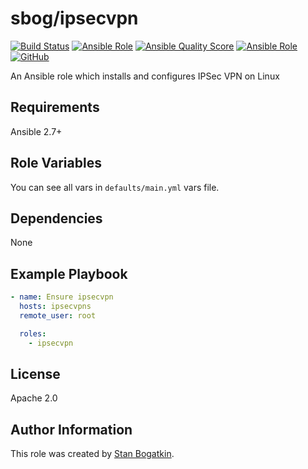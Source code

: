 # sbog/ipsecvpn

[![Build Status](https://travis-ci.com/sorrowless/ansible_ipsecvpn.svg?branch=master)](https://travis-ci.com/sorrowless/ansible_ipsecvpn)
[![Ansible Role](https://img.shields.io/ansible/role/52949)](https://galaxy.ansible.com/sorrowless/ipsecvpn)
[![Ansible Quality Score](https://img.shields.io/ansible/quality/52949)](https://galaxy.ansible.com/sorrowless/ipsecvpn)
[![Ansible Role](https://img.shields.io/ansible/role/d/52949)](https://galaxy.ansible.com/sorrowless/ipsecvpn)
[![GitHub](https://img.shields.io/github/license/sorrowless/ansible_ipsecvpn)](https://github.com/sorrowless/ansible_ipsecvpn/blob/master/LICENSE)

An Ansible role which installs and configures IPSec VPN on Linux

## Requirements

Ansible 2.7+

## Role Variables

You can see all vars in `defaults/main.yml` vars file.

## Dependencies

None

## Example Playbook

```yaml
- name: Ensure ipsecvpn
  hosts: ipsecvpns
  remote_user: root

  roles:
    - ipsecvpn
```

## License

Apache 2.0

## Author Information

This role was created by [Stan Bogatkin](https://sbog.ru).
